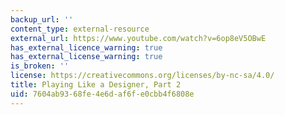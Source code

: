 ```yaml
---
backup_url: ''
content_type: external-resource
external_url: https://www.youtube.com/watch?v=6op8eV5OBwE
has_external_licence_warning: true
has_external_license_warning: true
is_broken: ''
license: https://creativecommons.org/licenses/by-nc-sa/4.0/
title: Playing Like a Designer, Part 2
uid: 7604ab93-68fe-4e6d-af6f-e0cbb4f6808e
---
```

